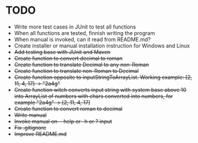 # TODO
 - Write more test cases in JUnit to test all functions
 - When all functions are tested, finnish writing the program
 - When manual is invoked, can it read from README.md?
 - Create installer or manual installation instruction for Windows and Linux
 - <del>Add testing base with JUnit and Maven</del>
 - <del>Create function to convert decimal to roman</del>
 - <del>Create function to translate Decimal to any non-Roman</del>
 - <del>Create function to translate non-Roman to Decimal</del>
 - <del>Create function opposite to inputStringToArrayList. Working example:  [2, 11, 4, 17] -> "2a4g"</del>
 - <del>Create function witch converts input string with system base above 10 into ArrayList of numbers with chars converted into numbers, for example "2a4g" -> [2, 11, 4, 17]</del>
 - <del>Create function to convert roman to decimal</del>
 - <del>Write manual</del>
 - <del>Invoke manual on --help or -h or ? input</del>
 - <del>Fix .gitignore</del>
 - <del>Improve README.md</del>